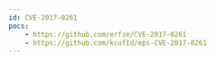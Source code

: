 ```yaml
---
id: CVE-2017-0261
pocs:
    - https://github.com/erfze/CVE-2017-0261
    - https://github.com/kcufId/eps-CVE-2017-0261
---
```


